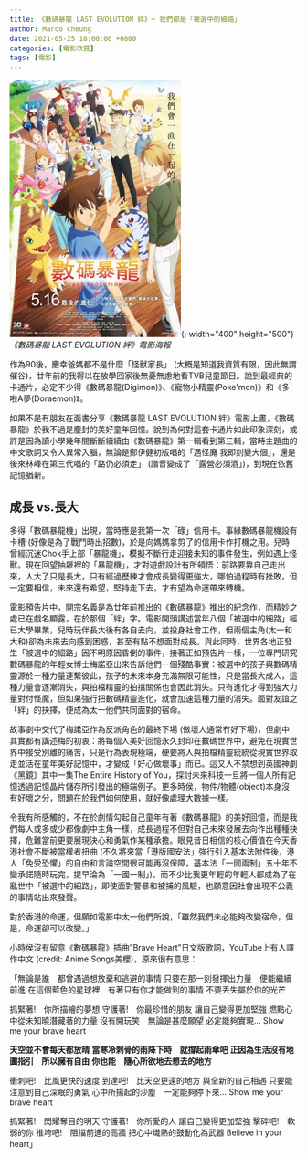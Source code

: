 ```yaml
---
title: 《數碼暴龍 LAST EVOLUTION 絆》─ 我們都是「被選中的細路」
author: Marco Cheung
date: 2021-05-25 18:00:00 +0800
categories: [電影欣賞]
tags: [電影]
---
```


![digimon](/images/digimon.jpg){: width="400" height="500"}
_《數碼暴龍 LAST EVOLUTION 絆》電影海報_

作為90後，慶幸爸媽都不是什麼「怪獸家長」 (大概是知道我資質有限，因此無謂催谷)，廿年前的我得以在放學回家後無憂無慮地看TVB兒童節目。說到最經典的卡通片，必定不少得《數碼暴龍(Digimon)》、《寵物小精靈(Poke'mon)》和《多啦A夢(Doraemon)》。

如果不是有朋友在面書分享《數碼暴龍 LAST EVOLUTION 絆》電影上畫，《數碼暴龍》於我不過是塵封的美好童年回憶。說到為何對這套卡通片如此印象深刻，或許是因為讀小學幾年間斷斷續續由《數碼暴龍》第一輯看到第三輯，當時主題曲的中文歌詞又令人異常入腦，無論是鄭伊健初版唱的「遇怪魔 我即刻變大個」，還是後來林峰在第三代唱的「路仍必須走」 (諧音變成了「露營必須酒」)，到現在依舊記憶猶新。

## 成長 vs.長大

多得「數碼暴龍機」出現，當時應是我第一次「碌」信用卡。事緣數碼暴龍機設有卡槽 (好像是為了戰鬥時出招數)，於是向媽媽拿剪了的信用卡作打機之用。兒時曾經沉迷Chok手上部「暴龍機」，模擬不斷行走迎接未知的事件發生，例如遇上怪獸。現在回望抽屜裡的「暴龍機」，才對遊戲設計有所頓悟：前路要靠自己走出來，人大了只是長大，只有經過歷練才會成長變得更強大，哪怕過程時有挫敗，但一定要相信，未來還有希望，堅持走下去，才有望為命運帶來轉機。

電影預告片中，開宗名義是為廿年前推出的《數碼暴龍》推出的紀念作，而精妙之處已在戲名顯露，在於那個「絆」字。電影開頭講述當年八個「被選中的細路」經已大學畢業，兒時玩伴長大後有各自去向，並投身社會工作，但兩個主角(太一和大和)卻為未來去向感到困惑，甚至有點不想面對成長。與此同時，世界各地正發生「被選中的細路」因不明原因昏倒的事件，接著正如預告片一樣，一位專門研究數碼暴龍的年輕女博士梅諾亞出來告訴他們一個殘酷事實：被選中的孩子與數碼精靈源於一種力量連繫彼此，孩子的未來本身充滿無限可能性，只是當長大成人，這種力量會逐漸消失，與拍檔精靈的拍擋關係也會因此消失。只有進化才得到強大力量對付怪魔，但如果強行把數碼精靈進化，就會加速這種力量的消失。面對友誼之「絆」的抉擇，便成為太一他們共同面對的宿命。

故事劇中交代了梅諾亞作為反派角色的最終下場 (做壞人通常冇好下場)，但劇中其實都有講述梅的初衷：將每個人美好回憶永久封印在數碼世界中，避免在現實世界中接受別離的痛苦，只是行為表現極端，硬要將人與拍檔精靈統統從現實世界取走並活在童年美好記憶中，才變成「好心做壞事」而已。這又人不禁想到英國神劇《黑鏡》其中一集The Entire History of You，探討未來科技一旦將一個人所有記憶透過記憶晶片儲存所引發出的極端例子。更多時侯，物件/物體(object)本身沒有好壞之分，問題在於我們如何使用，就好像處理大數據一樣。

令我有所感觸的，不在於劇情勾起自己童年有著《數碼暴龍》的美好回憶，而是我們每人或多或少都像劇中主角一樣，成長過程不但對自己未來發展去向作出種種抉擇，危難當前更要展現決心和勇氣作某種承擔。眼見昔日相信的核心價值在今天香港社會不斷被當權者扭曲 (不久將來當「港版國安法」強行引入基本法附件後，港人「免受恐懼」的自由和言論空間很可能再沒保障，基本法「一國兩制」五十年不變承諾隨時玩完，提早淪為「一國一制」)，而不少比我更年輕的年輕人都成為了在亂世中「被選中的細路」，即使面對警暴和被捕的風驗，也願意因社會出現不公義的事情站出來發聲。

對於香港的命運，但願如電影中太一他們所說，「雖然我們未必能夠改變宿命，但是，命運卻可以改變。」

小時侯沒有留意《數碼暴龍》插曲”Brave Heart”日文版歌詞，YouTube上有人譯作中文 (credit: Anime Songs美櫻)，原來很有意思：

「無論是誰　都曾遇過想放棄和逃避的事情
只要在那一刻發揮出力量　便能繼續前進
在這個藍色的星球裡　有著只有你才能做到的事情
不要丟失屬於你的光芒

抓緊著!　你所描繪的夢想
守護著!　你最珍惜的朋友
讓自己變得更加堅強
燃點心中從未知曉潛藏著的力量
沒有開玩笑　無論是甚麼願望
必定能夠實現…
Show me your brave heart

**天空並不會每天都放晴**
**當寒冷刺骨的雨降下時　就撐起雨傘吧**
**正因為生活沒有地圖指引　所以擁有自由**
**你也能　隨心所欲地去想去的地方**

衝刺吧!　比風更快的速度
到達吧!　比天空更遠的地方
與全新的自己相遇
只要能注意到自己深眠的勇氣
心中所揚起的沙塵　一定能夠停下來…
Show me your brave heart

抓緊著!　閃耀奪目的明天
守護著!　你所愛的人
讓自己變得更加堅強
擊碎吧!　軟弱的你
推垮吧!　阻擋前進的高牆
把心中熾熱的鼓動化為武器
Believe in your heart」